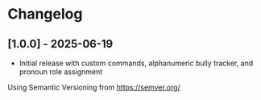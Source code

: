 # Changelog

## [1.0.0] - 2025-06-19
- Initial release with custom commands, alphanumeric bully tracker, and pronoun role assignment

Using Semantic Versioning from https://semver.org/
